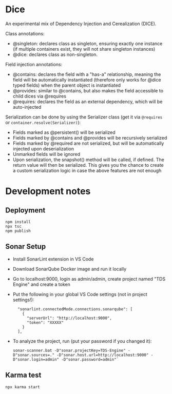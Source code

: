 
# Dice

An experimental mix of Dependency Injection and Cerealization (DICE).

Class annotations:

- @singleton: declares class as singleton, ensuring exactly one instance (if multiple containers exist, they will not share singleton instances)
- @dice: declares class as non-singleton.

Field injection annotations:

- @contains: declares the field with a "has-a" relationship, meaning the field will be automatically instantiated (therefore only works for @dice typed fields) when the parent object is instantiated
- @provides: similar to @contains, but also makes the field accessible to child dices via @requires
- @requires: declares the field as an external dependency, which will be auto-injected

Serialization can be done by using the Serializer class (get it via `@requires` or `container.resolve(Serializer)`):

- Fields marked as @persistent() will be serialized
- Fields marked by @contains and @provides will be recursively serialized
- Fields marked by @required are not serialized, but will be automatically injected upon deserialization
- Unmarked fields will be ignored
- Upon serialization, the snapshot() method will be called, if defined. The return value will then be serialized. This gives you the chance to create a custom serialization logic in case the above features are not enough

# Development notes

## Deployment

    npm install
    npx tsc
    npm publish

## Sonar Setup

- Install SonarLint extension in VS Code
- Download SonarQube Docker image and run it locally
- Go to localhost:9000, login as admin/admin, create project named "TDS Engine" and create a token
- Put the following in your global VS Code settings (not in project settings!):

  ```
    "sonarlint.connectedMode.connections.sonarqube": [
      {
        "serverUrl": "http://localhost:9000",
        "token": "XXXXX"
      }
    ],
  ```

- To analyze the project, run (put your password if you changed it):

  ```
  sonar-scanner.bat -D"sonar.projectKey=TDS-Engine" -D"sonar.sources=." -D"sonar.host.url=http://localhost:9000" -D"sonar.login=admin" -D"sonar.password=admin"`
  ```

## Karma test

`npx karma start`
